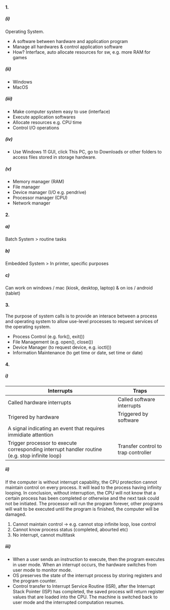 #### 1.
##### (i)
Operating System.
- A software between hardware and application program
- Manage all hardwares & control application software
- How? Interface, auto allocate resources for sw, e.g. more RAM for games

##### (ii)
- Windows
- MacOS

##### (iii)
- Make computer system easy to use (interface)
- Execute application softwares
- Allocate resources e.g. CPU time
- Control I/O operations

##### (iv)
- Use Windows 11 GUI, click This PC, go to Downloads or other folders to access files stored in storage hardware.

##### (v)
- Memory manager (RAM)
- File manager
- Device manager (I/O e.g. pendrive)
- Processor manager (CPU)
- Network manager


#### 2.
##### a)
Batch System > routine tasks

##### b)
Embedded System > In printer, specific purposes

##### c)
Can work on windows / mac (kiosk, desktop, laptop) & on ios / android (tablet)


#### 3.
The purpose of system calls is to provide an interace between a process and  operating system to allow use-level processes to request services of the operating system.

- Process Control (e.g. fork(), exit())
- File Management (e.g. open(), close())
- Device Manager (to request device, e.g. ioctl())
- Information Maintenance (to get time or date, set time or date)


#### 4.
##### i)

| Interrupts                                                                                     | Traps                               |
| ---------------------------------------------------------------------------------------------- | ----------------------------------- |
| Called hardware interrupts                                                                     | Called software interrupts          |
| Trigered by hardware                                                                           | Triggered by software               |
| A signal indicating an event that requires immidiate attention                                 |                                     |
| Trigger processor to execute corresponding interrupt handler routine (e.g. stop infinite loop) | Transfer control to trap controller |

##### ii)
If the computer is without interrupt capability, the CPU protection cannot maintain control on every process. It will lead to the process having infinity looping. In conclusion, without interruption, the CPU will not know that a certain process has been completed or otherwise and the next task could not be initiated. The processor will run the program forever, other programs will wait to be executed until the program is finished, the computer will be damaged.

1. Cannot maintain control -> e.g. cannot stop infinite loop, lose control
2. Cannot know process status (completed, abourted etc)
3. No interrupt, cannot multitask

##### iii)
- When a user sends an instruction to execute, then the program executes in user mode. When an interrupt occurs, the hardware switches from user mode to monitor mode.
- OS preserves the state of the interrupt process by storing registers and the program counter.
- Control transfer to Interrupt Service Routine (ISR), after the Interrupt Stack Pointer (ISP) has completed, the saved process will return register values that are loaded into the CPU. The machine is switched back to user mode and the interrupted computation resumes.

